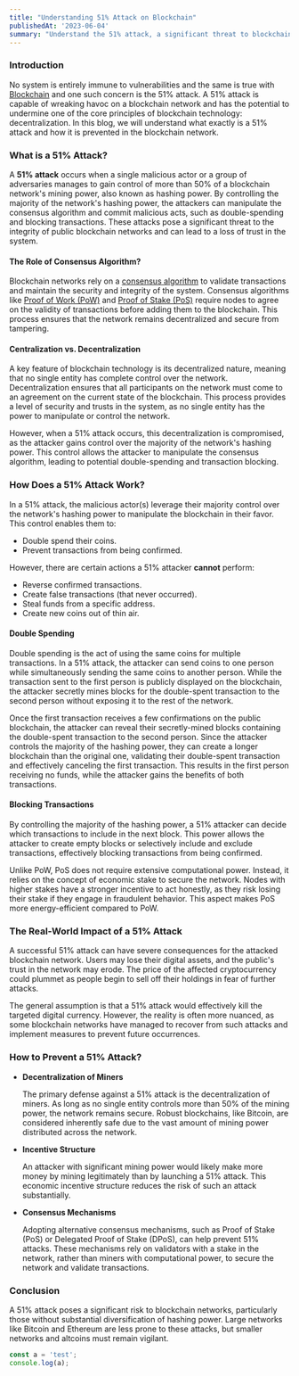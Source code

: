 ```yaml
---
title: "Understanding 51% Attack on Blockchain"
publishedAt: '2023-06-04'
summary: "Understand the 51% attack, a significant threat to blockchain's decentralization and how it is being prevented"
---
```


### Introduction

No system is entirely immune to vulnerabilities and the same is true with [Blockchain](/blog/intro-web3) and one such concern is the 51% attack. A 51% attack is capable of wreaking havoc on a blockchain network and has the potential to undermine one of the core principles of blockchain technology: decentralization. In this blog, we will understand what exactly is a 51% attack and how it is prevented in the blockchain network. 

### What is a 51% Attack?

A **51% attack** occurs when a single malicious actor or a group of adversaries manages to gain control of more than 50% of a blockchain network's mining power, also known as hashing power. By controlling the majority of the network's hashing power, the attackers can manipulate the consensus algorithm and commit malicious acts, such as double-spending and blocking transactions. These attacks pose a significant threat to the integrity of public blockchain networks and can lead to a loss of trust in the system. 

#### The Role of Consensus Algorithm?

Blockchain networks rely on a [consensus algorithm](/blog/consensus-algorithms-building-trust-in-blockchain) to validate transactions and maintain the security and integrity of the system. Consensus algorithms like [Proof of Work (PoW)](/blog/consensus-algorithms-building-trust-in-blockchain#proof-of-work-pow) and [Proof of Stake (PoS)](/blog/consensus-algorithms-building-trust-in-blockchain#proof-of-stake-pos) require nodes to agree on the validity of transactions before adding them to the blockchain. This process ensures that the network remains decentralized and secure from tampering.

#### Centralization vs. Decentralization

A key feature of blockchain technology is its decentralized nature, meaning that no single entity has complete control over the network. Decentralization ensures that all participants on the network must come to an agreement on the current state of the blockchain. This process provides a level of security and trusts in the system, as no single entity has the power to manipulate or control the network.

However, when a 51% attack occurs, this decentralization is compromised, as the attacker gains control over the majority of the network's hashing power. This control allows the attacker to manipulate the consensus algorithm, leading to potential double-spending and transaction blocking.

### How Does a 51% Attack Work?

In a 51% attack, the malicious actor(s) leverage their majority control over the network's hashing power to manipulate the blockchain in their favor. This control enables them to:

- Double spend their coins.
- Prevent transactions from being confirmed.

However, there are certain actions a 51% attacker **cannot** perform:

- Reverse confirmed transactions.
- Create false transactions (that never occurred).
- Steal funds from a specific address.
- Create new coins out of thin air.

#### Double Spending

Double spending is the act of using the same coins for multiple transactions. In a 51% attack, the attacker can send coins to one person while simultaneously sending the same coins to another person. While the transaction sent to the first person is publicly displayed on the blockchain, the attacker secretly mines blocks for the double-spent transaction to the second person without exposing it to the rest of the network.

Once the first transaction receives a few confirmations on the public blockchain, the attacker can reveal their secretly-mined blocks containing the double-spent transaction to the second person. Since the attacker controls the majority of the hashing power, they can create a longer blockchain than the original one, validating their double-spent transaction and effectively canceling the first transaction. This results in the first person receiving no funds, while the attacker gains the benefits of both transactions.

#### Blocking Transactions

By controlling the majority of the hashing power, a 51% attacker can decide which transactions to include in the next block. This power allows the attacker to create empty blocks or selectively include and exclude transactions, effectively blocking transactions from being confirmed.

Unlike PoW, PoS does not require extensive computational power. Instead, it relies on the concept of economic stake to secure the network. Nodes with higher stakes have a stronger incentive to act honestly, as they risk losing their stake if they engage in fraudulent behavior. This aspect makes PoS more energy-efficient compared to PoW.

### The Real-World Impact of a 51% Attack

A successful 51% attack can have severe consequences for the attacked blockchain network. Users may lose their digital assets, and the public's trust in the network may erode. The price of the affected cryptocurrency could plummet as people begin to sell off their holdings in fear of further attacks.

The general assumption is that a 51% attack would effectively kill the targeted digital currency. However, the reality is often more nuanced, as some blockchain networks have managed to recover from such attacks and implement measures to prevent future occurrences.

### How to Prevent a 51% Attack?

- **Decentralization of Miners**

  The primary defense against a 51% attack is the decentralization of miners. As long as no single entity controls more than 50% of the mining power, the network remains secure. Robust blockchains, like Bitcoin, are considered inherently safe due to the vast amount of mining power distributed across the network.

- **Incentive Structure**

  An attacker with significant mining power would likely make more money by mining legitimately than by launching a 51% attack. This economic incentive structure reduces the risk of such an attack substantially.

- **Consensus Mechanisms**

  Adopting alternative consensus mechanisms, such as Proof of Stake (PoS) or Delegated Proof of Stake (DPoS), can help prevent 51% attacks. These mechanisms rely on validators with a stake in the network, rather than miners with computational power, to secure the network and validate transactions.

### Conclusion
A 51% attack poses a significant risk to blockchain networks, particularly those without substantial diversification of hashing power. Large networks like Bitcoin and Ethereum are less prone to these attacks, but smaller networks and altcoins must remain vigilant.

<CompanyName />

```jsx
const a = 'test';
console.log(a);
```